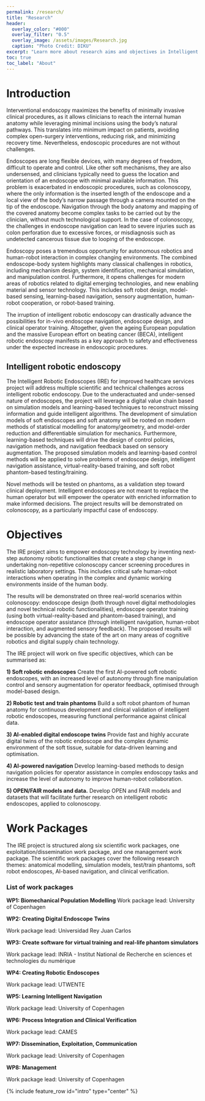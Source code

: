 ```yaml
---
permalink: /research/
title: "Research"
header:
  overlay_color: "#000"
  overlay_filter: "0.5"
  overlay_image: /assets/images/Research.jpg
  caption: "Photo Credit: DIKU"
excerpt: "Learn more about research aims and objectives in Intelligent Robotic Endoscopes for Improved Healthcare Services"
toc: true
toc_label: "About"
---
```


# Introduction

Interventional endoscopy maximizes the benefits of minimally invasive clinical procedures, as it allows clinicians to
reach the internal human anatomy while leveraging minimal incisions using the body’s natural pathways. This translates
into minimum impact on patients, avoiding complex open-surgery interventions, reducing risk, and minimizing
recovery time. Nevertheless, endoscopic procedures are not without challenges. 

Endoscopes are long flexible devices, with many degrees of freedom, difficult to operate and control. Like other soft mechanisms, they are also undersensed,
and clinicians typically need to guess the location and orientation of an endoscope with minimal available
information. This problem is exacerbated in endoscopic procedures, such as colonoscopy, where the only information
is the inserted length of the endoscope and a local view of the body’s narrow passage through a camera mounted on
the tip of the endoscope. Navigation through the body anatomy and mapping of the covered anatomy become complex
tasks to be carried out by the clinician, without much technological support. In the case of colonoscopy, the
challenges in endoscope navigation can lead to severe injuries such as colon perforation due to excessive forces, or
misdiagnosis such as undetected cancerous tissue due to looping of the endoscope.

Endoscopy poses a tremendous opportunity for autonomous robotics and human-robot interaction in complex changing
environments. The combined endoscope-body system highlights many classical challenges in robotics, including
mechanism design, system identification, mechanical simulation, and manipulation control. Furthermore, it opens
challenges for modern areas of robotics related to digital emerging technologies, and new enabling material and
sensor technology. This includes soft robot design, model-based sensing, learning-based navigation, sensory augmentation,
human-robot cooperation, or robot-based training. 

The irruption of intelligent robotic endoscopy can drastically advance the possibilities for in-vivo endoscope navigation, endoscope design, and clinical operator training.
Altogether, given the ageing European population and the massive European effort on beating cancer (BECA), intelligent
robotic endoscopy manifests as a key approach to safety and effectiveness under the expected increase in
endoscopic procedures.

## Intelligent robotic endoscopy

The Intelligent Robotic Endoscopes (IRE) for improved healthcare services project will address multiple scientific
and technical challenges across intelligent robotic endoscopy. Due to the underactuated and under-sensed nature of
endoscopes, the project will leverage a digital value chain based on simulation models and learning-based techniques
to reconstruct missing information and guide intelligent algorithms. The development of simulation models of soft
endoscopes and soft anatomy will be rooted on modern methods of statistical modelling for anatomy/geometry, and
model-order reduction and differentiable simulation for mechanics. Furthermore, learning-based techniques will
drive the design of control policies, navigation methods, and navigation feedback based on sensory augmentation.
The proposed simulation models and learning-based control methods will be applied to solve problems of endoscope
design, intelligent navigation assistance, virtual-reality-based training, and soft robot phantom-based testing/training.

Novel methods will be tested on phantoms, as a validation step toward clinical deployment. Intelligent endoscopes
are not meant to replace the human operator but will empower the operator with enriched information to make informed
decisions. The project results will be demonstrated on colonoscopy, as a particularly impactful case of endoscopy.


# Objectives

The IRE project aims to empower endoscopy technology by inventing next-step autonomy robotic functionalities
that create a step change in undertaking non-repetitive colonoscopy cancer screening procedures in realistic laboratory
settings. This includes critical safe human-robot interactions when operating in the complex and dynamic working
environments inside of the human body. 

The results will be demonstrated on three real-world scenarios within colonoscopy: endoscope design (both through novel digital methodologies and novel technical robotic functionalities),
endoscope operator training (using both virtual-reality-based and phantom-based training), and endoscope operator
assistance (through intelligent navigation, human-robot interaction, and augmented sensory feedback). The
proposed results will be possible by advancing the state of the art on many areas of cognitive robotics and digital
supply chain technology.

The IRE project will work on five specific objectives, which can be summarised as:

**1) Soft robotic endoscopes**
Create the first AI-powered soft robotic endoscopes, with an increased level of autonomy through fine manipulation
control and sensory augmentation for operator feedback, optimised through model-based design.

**2) Robotic test and train phantoms**
Build a soft robot phantom of human anatomy for continuous development and clinical validation of intelligent
robotic endoscopes, measuring functional performance against clinical data.

**3) AI-enabled digital endoscope twins**
Provide fast and highly accurate digital twins of the robotic endoscope and the complex dynamic environment
of the soft tissue, suitable for data-driven learning and optimisation.

**4) AI-powered navigation**
Develop learning-based methods to design navigation policies for operator assistance in complex endoscopy
tasks and increase the level of autonomy to improve human-robot collaboration.

**5) OPEN/FAIR models and data.**
Develop OPEN and FAIR models and datasets that will facilitate further research on intelligent robotic endoscopes,
applied to colonoscopy.

# Work Packages

The IRE project is structured along six scientific work packages, one exploitation/dissemination work package, and one management work package. The scientific work packages cover the following research themes: anatomical modelling, simulation models, test/train phantoms, soft robot endoscopes, AI-based navigation, and clinical verification.

### List of work packages 
**WP1: Biomechanical Population Modelling**
Work package lead: University of Copenhagen

**WP2: Creating Digital Endoscope Twins**

Work package lead: Universidad Rey Juan Carlos

**WP3: Create software for virtual training and real-life phantom simulators**

Work package lead: INRIA - Institut National de Recherche en sciences et technologies du numérique

**WP4: Creating Robotic Endoscopes**

Work package lead: UTWENTE

**WP5: Learning Intelligent Navigation**

Work package lead: University of Copenhagen

**WP6: Process Integration and Clinical Verification**

Work package lead: CAMES

**WP7: Dissemination, Exploitation, Communication**

Work package lead: University of Copenhagen

**WP8: Management**

Work package lead: University of Copenhagen

{% include feature_row id="intro" type="center" %}

